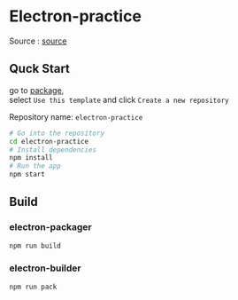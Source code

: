 # Electron-practice 
Source : [source](https://github.com/electron/electron-quick-start)

## Quck Start

go to [package](https://github.com/electron/electron-quick-start),  
select `Use this template` and click `Create a new repository`

Repository name: `electron-practice`

```bash
# Go into the repository
cd electron-practice
# Install dependencies
npm install
# Run the app
npm start
```

## Build

### electron-packager
```bash
npm run build 
```

### electron-builder
```bash
npm run pack
```